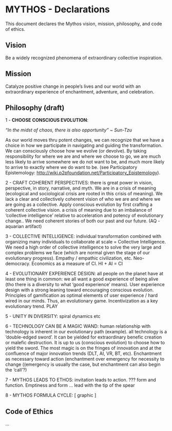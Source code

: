 # MYTHOS - Declarations

This document declares the Mythos vision, mission, philosophy, and code of ethics. 


## Vision

Be a widely recognized phenomena of extraordinary collective inspiration.


## Mission

Catalyze positive change in people’s lives and our world with an extraordinary experience of enchantment, adventure, and celebration.  


## Philosophy (draft)

1 - **CHOOSE CONSCIOUS EVOLUTION**: 

*“In the midst of chaos, there is also opportunity” ~ Sun-Tzu*

As our world moves thru potent changes, we can recognize that we have a choice in how we participate in navigating and guiding the transformation.  We can consciously choose how we evolve (or devolve).  By taking responsibility for where we are and where we choose to go, we are much less likely to arrive somewhere we do not want to be, and much more likely to arrive to exactly where we do want to be. (see Participatory Epistemology: http://wiki.p2pfoundation.net/Participatory_Epistemology).  

2 - CRAFT COHERENT PERSPECTIVES: there is great power in vision, perspective, in story, narrative, and myth.  We are in a crisis of meaning (ecological and sociological crisis are rooted in this crisis of meaning).  We lack a clear and collectively coherent vision of who we are and where we are going as a collective.  Apply conscious evolution by first crafting a coherent collective vision.   a crisis of meaning due to an imbalance of ‘collective intelligence’ relative to acceleration and potency of evolutionary change..  We need coherent stories of both our past and our future.  (AQ - aquarian artifact)

3 - COLLECTIVE INTELLIGENCE: individual transformation combined with organizing many individuals to collaborate at scale = Collective Intelligence.  We need a high order of collective intelligence to solve the very large and complex problems we face (which are normal given the stage of our evolutionary progress).  Empathy / empathic civilization, etc. Neo-democracy.  Economics as a measure of CI.  HI + AI = CI

4 - EVOLUTIONARY EXPERIENCE DESIGN: all people on the planet have at least one thing in common: we all want a good experience of being alive (tho there is a diversity to what ‘good experience’ means).  User experience design with a strong leaning toward encouraging conscious evolution.  Principles of gamification as optimal elements of user experience / hard wired in our minds.  Thus, an evolutionary game.  Incentivization as a key evolutionary trend.  PLAY

5 - UNITY IN DIVERSITY: spiral dynamics etc

6 - TECHNOLOGY CAN BE A MAGIC WAND: human relationship with technology is inherent in our evolutionary path (example).  all technology is a ‘double-edged sword’.  It can be yielded for extraordinary benefic creation or malefic destruction.  It is up to us (conscious evolution) to choose how to yield the sword.  The most magic is on the fringes of innovation and at the confluence of major innovation trends (DLT, AI, VR, BT, etc).  Enchantment as necessary toward action (enchantment over emergency for necessity to change ((emergency is usually the case, but enchantment can also begin the ‘call’?)

7 - MYTHOS LEADS TO ETHOS: invitation leads to action. ??? form and function.  Emptiness and form … lead with the tip of the spear

8 - MYTHOS FORMULA CYCLE: [ graphic ]


## Code of Ethics

...
